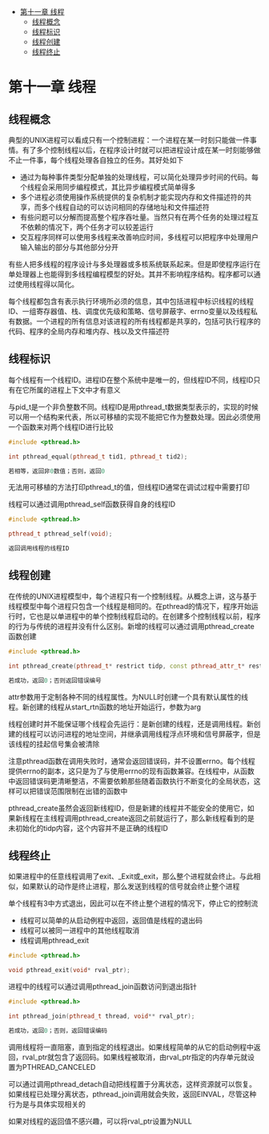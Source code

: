 - [第十一章 线程](#第十一章-线程)
  - [线程概念](#线程概念)
  - [线程标识](#线程标识)
  - [线程创建](#线程创建)
  - [线程终止](#线程终止)

# 第十一章 线程

## 线程概念

典型的UNIX进程可以看成只有一个控制进程：一个进程在某一时刻只能做一件事情。有了多个控制线程以后，在程序设计时就可以把进程设计成在某一时刻能够做不止一件事，每个线程处理各自独立的任务。其好处如下

- 通过为每种事件类型分配单独的处理线程，可以简化处理异步时间的代码。每个线程会采用同步编程模式，其比异步编程模式简单得多
- 多个进程必须使用操作系统提供的复杂机制才能实现内存和文件描述符的共享，而多个线程自动的可以访问相同的存储地址和文件描述符
- 有些问题可以分解而提高整个程序吞吐量。当然只有在两个任务的处理过程互不依赖的情况下，两个任务才可以较差运行
- 交互程序同样可以使用多线程来改善响应时间，多线程可以把程序中处理用户输入输出的部分与其他部分分开

有些人把多线程的程序设计与多处理器或多核系统联系起来。但是即使程序运行在单处理器上也能得到多线程编程模型的好处。其并不影响程序结构。程序都可以通过使用线程得以简化。

每个线程都包含有表示执行环境所必须的信息，其中包括进程中标识线程的线程ID、一组寄存器值、栈、调度优先级和策略、信号屏蔽字、errno变量以及线程私有数据。一个进程的所有信息对该进程的所有线程都是共享的，包括可执行程序的代码、程序的全局内存和堆内存、栈以及文件描述符

## 线程标识

每个线程有一个线程ID。进程ID在整个系统中是唯一的，但线程ID不同，线程ID只有在它所属的进程上下文中才有意义

与pid_t是一个非负整数不同。线程ID是用pthread_t数据类型表示的，实现的时候可以用一个结构来代表，所以可移植的实现不能把它作为整数处理。因此必须使用一个函数来对两个线程ID进行比较

```cpp
#include <pthread.h>

int pthread_equal(pthread_t tid1, pthread_t tid2);

若相等，返回非0数值；否则，返回0
```

无法用可移植的方法打印pthread_t的值，但线程ID通常在调试过程中需要打印

线程可以通过调用pthread_self函数获得自身的线程ID

```cpp
#include <pthread.h>

pthread_t pthread_self(void);

返回调用线程的线程ID
```

## 线程创建

在传统的UNIX进程模型中，每个进程只有一个控制线程。从概念上讲，这与基于线程模型中每个进程只包含一个线程是相同的。在pthread的情况下，程序开始运行时，它也是以单进程中的单个控制线程启动的。在创建多个控制线程以前，程序的行为与传统的进程并没有什么区别。新增的线程可以通过调用pthread_create函数创建

```cpp
#include <pthread.h>

int pthread_create(pthread_t* restrict tidp, const pthread_attr_t* restrict attr, void* (*start_rtn)(void*), void* restrict arg);

若成功，返回0；否则返回错误编号
```

attr参数用于定制各种不同的线程属性。为NULL时创建一个具有默认属性的线程。新创建的线程从start_rtn函数的地址开始运行，参数为arg

线程创建时并不能保证哪个线程会先运行：是新创建的线程，还是调用线程。新创建的线程可以访问进程的地址空间，并继承调用线程浮点环境和信号屏蔽字，但是该线程的挂起信号集会被清除

注意pthread函数在调用失败时，通常会返回错误码，并不设置errno。每个线程提供errno的副本，这只是为了与使用errno的现有函数兼容。在线程中，从函数中返回错误码更清晰整洁，不需要依赖那些随着函数执行不断变化的全局状态，这样可以把错误范围限制在出错的函数中

pthread_create虽然会返回新线程ID，但是新建的线程并不能安全的使用它，如果新线程在主线程调用pthread_create返回之前就运行了，那么新线程看到的是未初始化的tidp内容，这个内容并不是正确的线程ID

## 线程终止

如果进程中的任意线程调用了exit、_Exit或_exit，那么整个进程就会终止。与此相似，如果默认的动作是终止进程，那么发送到线程的信号就会终止整个进程

单个线程有3中方式退出，因此可以在不终止整个进程的情况下，停止它的控制流

- 线程可以简单的从启动例程中返回，返回值是线程的退出码
- 线程可以被同一进程中的其他线程取消
- 线程调用pthread_exit

```cpp
#include <pthread.h>

void pthread_exit(void* rval_ptr);
```

进程中的线程可以通过调用pthread_join函数访问到退出指针

```cpp
#include <pthread.h>

int pthread_join(pthread_t thread, void** rval_ptr);

若成功，返回0；否则，返回错误编码
```

调用线程将一直阻塞，直到指定的线程退出。如果线程简单的从它的启动例程中返回，rval_ptr就包含了返回码。如果线程被取消，由rval_ptr指定的内存单元就设置为PTHREAD_CANCELED

可以通过调用pthread_detach自动把线程置于分离状态，这样资源就可以恢复。如果线程已处理分离状态，pthread_join调用就会失败，返回EINVAL，尽管这种行为是与具体实现相关的

如果对线程的返回值不感兴趣，可以将rval_ptr设置为NULL

